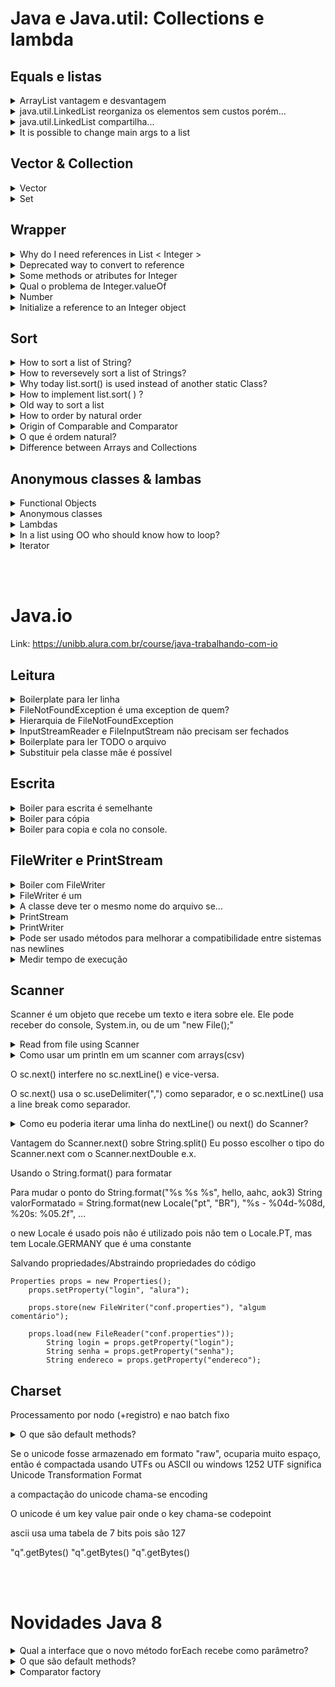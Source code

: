 # Java e Java.util: Collections e lambda

## Equals e listas

<details>
<summary>ArrayList vantagem e desvantagem</summary>
Rápida para iterar, mas se remover

```java
list.remove(1);
```

muda toda a indexação da lista
</details>


<details>
<summary>java.util.LinkedList reorganiza os elementos sem custos porém...</summary>
Cada elemento sabe o index do anterior e do próximo. Fácil alterar.

Mas iterar é difícil pois tem que começar do início.
</details>


<details>
<summary>java.util.LinkedList compartilha...</summary>
Mesmos métodos

```java
myList.remove();
myList.size();
myList.contains();   
```

Isso é devido a interface List

```java
List<Integer> myList = new LinkedList<>(); 
```

</details>

<details>
    <summary>
    It is possible to change main args to a list
    </summary>

```java
public static void main(String[] args) {
    (args);
}
```

</details>

## Vector & Collection

<details>
<summary>
Vector
</summary>
The same thing as ArrayList, but threadsafe.It came before ArrayList and List (interface). Most of the time it's not necessary.
</details>

<details>
<summary>
Set
</summary>
Because List accepts duplicate entries. Both extends Collection. Vector is under List.
</details>

## Wrapper

<details><summary>
Why do I need references in List < Integer >
</summary>
No mundo de arrays existem primitivos e referências.
No mundo de Lists existem somente referências (they are objetcs)
Actually Java will convert primitives to objects

```java
myList.add(15);
//it should not be possible
//it's called autoboxing
//from Double to double is Unboxing (for example)
```

</details>

<details>
<summary>
Deprecated way to convert to reference
</summary>

```java
//Deprecated way
Integer numero = new Integer(22);

//New way
Integer numero = Integer.valueOf(22);
```

</details>

<details>
<summary>
Some methods or atributes for Integer</summary>

```java
//Deprecated way
Integer.MAX_VALUE;
Integer.intValue();
//parse is a static method that receives something
Integer.parseInt(...);
```

</details>

<details>
<summary>
Qual o problema de Integer.valueOf</summary>

Integer.valueOf("22"); retorna uma referência. E se for necessário uma int haveria um unboxing, então não seria a melhor
opção, e sim:

Integer.parseInt("22"); devolve um int diretamente
</details>

<details>
<summary> Number </summary>
Mother class of Long, Integer, Double...
</details>

<details>
<summary>
Initialize a reference to an Integer object</summary>
Integer myInt = Integer.valueOf("22");
</details>

## Sort

<details>
<summary>
How to sort a list of String?
</summary>

```java
import java.util.Collections;
Collections.sort(minhaStrList);
```

</details>

<details>
<summary>
How to reversevely sort a list of Strings?
</summary>

```java
Collections.reverse(minhaStrList)
```

</details>

<details>
<summary>
Why today list.sort() is used instead of another static Class?
</summary>
Because that how it should be in OO world, where each object is responsible for itself.
</details>

<details>
<summary>
How to implement list.sort( ) ?
</summary>
list.sort() needs a Comparator class

```java
list.sort(new NomeTitularComparator());
```

For strings

```java
class TitularDaContaComparator implements Comparator<Conta> {
    @Override
    public int compare(Conta c1, Conta c2) {

       return c1.getTitular().getNome().compareTo(c2.getTitular().getNome());
    }
}
```

For integers

```java
class NumeroDaContaComparator  implements Comparator<Conta> {
    @Override
    public int compare(Conta c1, Conta c2) {
        return c1.getNumero() - c2.getNumero();
        //return Integer.compare(c1.getNumero(), c2.getNumero());
    }
}
```

</details>

<details>
<summary>
Old way to sort a list
</summary>

```java
Collections.sort(lista, new TitularContaComparator());
```

</details>

<details>
<summary>
How to order by natural order
</summary>

```java
//Old way
//Collections.sort(lista);

//New way
list.sort(null);
```

Then

```java
class Conta implements Comparable<Conta> {
    /* */
    @Override
    public int compareTo(Conta o) {
        return Double.compare(this.saldo, o.saldo);
        //possible to access because its inside the class
    }
}
```

</details>

<details>
<summary>
Origin of Comparable and Comparator
</summary>
Para natural order:
java.lang.Comparable
To any order:
java.util.Comparator
</details>

<details>
<summary>
O que é ordem natural?
</summary>
Ordem usada pelo próprio elemento da lista
</details>

<details>
<summary>
Difference between Arrays and Collections
</summary>
Arrays is also a class full of static methods inside java.util. But it works with arrays
</details>

## Anonymous classes & lambas

<details>
<summary>
Functional Objects
</summary>
Some classes exists only to store a single method. The objects from those clases are "Functional Objects".
</details>

<details>
<summary>
Anonymous classes
</summary>
When you initialize without declaring a class first. The implementation of the class comes together with it.

Example of anonymous class. **Necessary to add () to call the constructor**.

```java
    lista.sort(new Comparator<Conta>() {
        @Override
        public int compare(Conta c1, Conta c2) {
            return Integer.compare(c1.getNumero(), c2.getNumero());
        }
    });
```

How it was before.

```java
class NumeroDaContaComparator2 implements Comparator<Conta> {
	@Override
	public int compare(Conta c1, Conta c2) {
		return Integer.compare(c1.getNumero(), c2.getNumero());
	}
}
```

But this will sacrifice readability. But it is also possible to store the anonymous classes inside a variable.

```java
Comparator<Conta> comp = new Comparator<Conta>() {
    @Override
    public int compare(Conta c1, Conta c2) {
        return Integer.compare(c1.getNumero(), c2.getNumero());
    }
} 
```

</details>


<details>
<summary>
Lambdas</summary>
To clean the code and showing only the parameters.<br>
From this:

```java
lista.sort(new Comparator<Conta>() {
    @Override
    public int compare(Conta c1, Conta c2) {
        return c1.getNumero() - c2.getNumero();
    }
});
```

To this:

```java
lista.sort((c1, c2) -> c1.getNumero() - c2.getNumero());
```

</details>


<details>
<summary>
In a list using OO who should know how to loop?
</summary>
The list itself. That's why this exists:

```java
list.forEach( conta -> System.out.println("Conta "+ conta) )
```

</details>

<details>
<summary>
Iterator</summary>

```java
List<String> nomes = new ArrayList<>();
nomes.add("Super Mario");
nomes.add("Yoshi"); 
nomes.add("Donkey Kong"); 

Iterator<String> it = nomes.iterator();

while(it.hasNext()) {
  System.out.println(it.next());
}
```

</details>

<br><br>

# Java.io

Link: https://unibb.alura.com.br/course/java-trabalhando-com-io

## Leitura

<details><summary> Boilerplate para ler linha </summary>

```java
//public static void main(String[] args) throws IOException {
FileInputStream fis = new FileInputStream("lorem.txt");
InputStreamReader isr = new InputStreamReader(fis);
BufferedReader br = new BufferedReader(isr);
String linha = br.readLine();
// System.out.println(linha);
br.close();

```

</details>

<details><summary> FileNotFoundException é uma exception de quem?</summary>
FileInputStream</details>

<details><summary> Hierarquia de FileNotFoundException</summary>
Exception > IOException > FileNotFoundException
</details>

<details><summary> InputStreamReader e FileInputStream não precisam ser fechados</summary>
pois o BufferedReader já fecha eles.</details>

<details><summary>Boilerplate para ler TODO o arquivo</summary>

```java
while (linha != null) {
    System.out.println(linha);
    linha = br.readLine();
}
br.close();
```

</details>

<details><summary> Substituir pela classe mãe é possível </summary>

```java
//FileInputStream fis = new FileInputStream("lorem.txt");
InputStream fis = new FileInputStream("lorem.txt");
//InputStreamReader isr = new InputStreamReader(fis);
Reader isr = new InputStreamReader(fis);
// Aqui não por causa da br.readLine();
BufferedReader br = new BufferedReader(isr);
```

</details>

## Escrita

<details><summary> Boiler para escrita é semelhante </summary>

```java
OutputStream fos = new FileOutputStream("lorem2.txt");
Writer osw = new OutputStreamWriter(fos);
BufferedWriter bw = new BufferedWriter(osw);

bw.write("asjkdfasdço asdifja sodfijaosidgjaoisdjgoiaj");
// 2 newline = 1 newline
bw.newLine();
bw.newLine();
bw.write("lajksdfasdojiasdgio aoinavsdnasdion asodifjaodf");

bw.close();
```

</details>


<details><summary> Boiler para cópia </summary>

```java
FileInputStream fis = new FileInputStream("lorem-copia.txt");
InputStreamReader isr = new InputStreamReader(fis);
BufferedReader br = new BufferedReader(isr);
String linha = br.readLine();

OutputStream fos = new FileOutputStream("lorem-copia2.txt");
Writer osw = new OutputStreamWriter(fos);
BufferedWriter bw = new BufferedWriter(osw);

while (linha != null) {
    bw.write(linha);
    bw.newLine();
    linha = br.readLine();
}

br.close();
bw.close();
```

</details>

<details> <summary>Boiler para copia e cola no console.
</summary>

```java
FileInputStream fis = System.out;
//InputStreamReader isr = new InputStreamReader(fis);
//BufferedReader br = new BufferedReader(isr);
//String linha = br.readLine();

OutputStream fos = System.in; //new FileOutputStream("lorem-copia2.txt");
//Writer osw = new OutputStreamWriter(fos);
//BufferedWriter bw = new BufferedWriter(osw);

while (linha != null && !linha.isEmpty()) {
    //bw.write(linha);
    //bw.newLine();
    bw.flush();
    //linha = br.readLine();
}

br.close();
bw.close();
```

</details>

## FileWriter e PrintStream

<details><summary>Boiler com FileWriter </summary>

```java
BufferedWriter bw = new BufferedWriter(new FileWriter("lorem2.txt"));

bw.write("teste teste");
bw.newLine();
bw.newLine();
bw.write("out out out");

bw.close();
```

</details>

<details><summary>FileWriter é um</summary>
Writer e não um OutputStream
</details>

<details><summary>A classe deve ter o mesmo nome do arquivo se...</summary>
caso ela seja "public class" e não apenas "class"</details>

<details><summary>PrintStream </summary>
Mais antigo que os Reads e os Writers

```java
PrintStream ps = new PrintStream(new File("lorem2.txt"));
ps.println("teste teste");
ps.println();
ps.println("out out out");
ps.close();
```

</details>

<details><summary> PrintWriter </summary>
Alternativa pra não confundir qual usar

```java
PrintWriter ps = new PrintWriter"lorem2.txt");
ps.println("teste teste");
ps.println();
ps.println("out out out");
ps.close();
```

</details>

<details><summary> Pode ser usado métodos para melhorar a compatibilidade entre sistemas nas newlines </summary>

```java
FileWriter fw = new FileWriter("arquivo.txt");

fw.write("Lorem ipsum dolor sit amet ...");
//fw.write("\n");
fw.write(System.lineSeparator();
// ou trocar pelo PrintWriter com o .println();

fw.write("tempor incididunt ut labore ...");

fw.close();
```

</details>

<details><summary>Medir tempo de execução</summary>

```java
long ini = System.currentTimeMillis();

BufferedWriter bw = new BufferedWriter(new FileWriter("lorem2.txt"));
bw.write("Lorem ipsum dolor sit amet, consectetur adipiscing elit, sed do eiusmod");
bw.close();

long fim = System.currentTimeMillis();
System.out.println("Passaram " + (fim - ini) + " milissegundos");

```

</details>

## Scanner

Scanner é um objeto que recebe um texto e itera sobre ele. Ele pode receber do console, System.in, ou de um "new
File();"

<details><summary>Read from file using Scanner
</summary>

```java
Scanner sc = new Scanner(new File("contas.csv"));
while (sc.hasNextLine()) System.out.println(sc.nextLine());
sc.close();
```

</details>

<details><summary>Como usar um println em um scanner com arrays(csv)
</summary>

```java
while (sc.hasNextLine()) System.out.println(Arrays.toString(sc.nextLine().split(",")));
```

</details>




O sc.next() interfere no sc.nextLine() e vice-versa.

O sc.next() usa o sc.useDelimiter(",") como separador, e o sc.nextLine() usa a line break como separador.

<details><summary>Como eu poderia iterar uma linha do nextLine() ou next() do Scanner?
</summary>
Sperando o output pelo método da String

```java
String[] valores = linha.split(",");
System.out.println(valores);

```

</details>

Vantagem do Scanner.next() sobre String.split()
Eu posso escolher o tipo do Scanner.next com o Scanner.nextDouble e.x.

Usando o String.format() para formatar

Para mudar o ponto do
String.format("%s %s %s", hello, aahc, aok3)
String valorFormatado = String.format(new Locale("pt", "BR"), "%s - %04d-%08d, %20s: %05.2f", ...

o new Locale é usado pois não é utilizado pois não tem o Locale.PT, mas tem Locale.GERMANY que é uma constante

Salvando propriedades/Abstraindo propriedades do código

    Properties props = new Properties(); 
        props.setProperty("login", "alura");

        props.store(new FileWriter("conf.properties"), "algum comentário");
     
        props.load(new FileReader("conf.properties"));
            String login = props.getProperty("login");
            String senha = props.getProperty("senha");
            String endereco = props.getProperty("endereco");

## Charset

Processamento por nodo (+registro) e nao batch fixo



<details><summary>O que são default methods?</summary>
São métodos que surgem com o java 8. Antes não era possível adicionar métodos com corpo na interface (chamados métodos concretos).

```java
void myMethod(); //método sem corpo, ou absrtrato
```

Default métodos tem corpo e são aplicados automaticamente. Sem quebrar.
</details>

Se o unicode fosse armazenado em formato "raw", ocuparia muito espaço, então é compactada usando UTFs ou ASCII ou
windows 1252
UTF significa Unicode Transformation Format

a compactação do unicode chama-se encoding

O unicode é um key value pair onde o key chama-se codepoint

ascii usa uma tabela de 7 bits pois são 127

"q".getBytes()
"q".getBytes()
"q".getBytes()

<br><br>

# Novidades Java 8

<details>
<summary>
Qual a interface que o novo método forEach recebe como parâmetro?</summary>
Comsumer que possui um único método chamado accept
</details>


<details><summary>O que são default methods?</summary>
São métodos que surgem com o java 8. Antes não era possível adicionar métodos com corpo na interface (chamados métodos concretos).

```java
void myMethod(); //método sem corpo, ou absrtrato
```

Default métodos tem corpo e são aplicados automaticamente. Sem quebrar.
</details>

<details><summary>Comparator factory</summary>
É uma expressão que gera um comparator.

```java
palavras.sort(Comparator.comparing(myString -> myString.length()));
```
